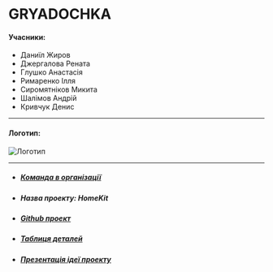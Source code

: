 # GRYADOCHKA
#### **Учасники**: 
 - Даниїл Жиров
 - Джергалова Рената
 - Глушко Анастасія
 - Римаренко Ілля
 - Сиромятніков Микита
 - Шалімов Андрій
 - Кривчук Денис
****
#### **Логотип**:
![Логотип](https://lh3.googleusercontent.com/fLTjaGl4kekqlvDJS-KoL0qCEplNhMa2XbAD-RMgQ2qB4AeGIqgMLFFc-2NtpHjz9wKmUjapPvygz-jokPWFqnKDNz58h4fbG4YHNesVmhjd_cnXLD-CEMOKvCPHj9aH_snAa3bZSwisAYLjj8y8xVfElJU7xTNiOeI0ZtrQQyaKk_FXVAudV3y_2fI3E3dwwjNxpEvJIfOuiem3ZOF-NXi5lFkGLqPAlo6VqNuuQ0MWxlbgYCGVN1aPmOUrQGXJHF2CGb3lRlvo7jFvB2B-HjP8-TrQcnlh887UeIk3cmUI2wWzfx73XVsL52Qml_U4STz0uLqOSNmY3ydznaTfwJEdePUFfUIK1s-F7EUis-jFVJEjMdQz9ddD0PUS81O9woqqVXScqbYET7obUpEkCVEt5ONlbvMlFg3hz0_QJtL48cP1yDIUhIL6O4-sL7rHckL0rremBTg6kEtbvKHpHQfWdWIBcAhaxGyGvNw0MQIAuBs9G4YZfvvsx6JAhB36l8VNvT-qD-iVW9bNeIct3CFDBX5UmsVmp0Z5mJW76ebxPHas2WeqsajlSWQV9tyaoIE0Fa87fdeEOTK8JgegK9HKu3pGUKbkT11uSqotl9kYWXGRpqjxsMKF65P8v66BK-e0sWLuG-jHQTOWSP2sYwd8Nv76Gwo3d77LhAq4a0c3t620T2ChxTEt-HKmAhi27XRfSa9dLi7tPvqvrgKkdMY-5A=s230-no)
****
- ##### [**Команда в організації**](https://github.com/orgs/progbase/teams/gryadochka)
- ##### **Назва проекту**:  HomeKit 
- ##### [**Github проект**](https://github.com/orgs/progbase/projects/6)
- ##### [**Таблиця деталей**]()
- ##### [**Презентація ідеї проекту**]()
